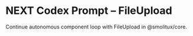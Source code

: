 # NEXT Codex Prompt – FileUpload

Continue autonomous component loop with FileUpload in @smolitux/core.

